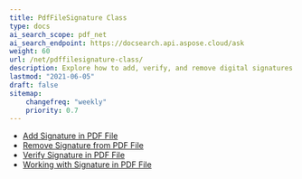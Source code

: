 ```yaml
---
title: PdfFileSignature Class
type: docs
ai_search_scope: pdf_net
ai_search_endpoint: https://docsearch.api.aspose.cloud/ask
weight: 60
url: /net/pdffilesignature-class/
description: Explore how to add, verify, and remove digital signatures from PDF documents in .NET using the PDFFileSignature class with Aspose.PDF.
lastmod: "2021-06-05"
draft: false
sitemap:
    changefreq: "weekly"
    priority: 0.7
---
```


- [Add Signature in PDF File](/pdf/net/add-signature-in-pdf/)
- [Remove Signature from PDF File](/pdf/net/remove-signature-from-pdf/)
- [Verify Signature in PDF File](/pdf/net/verify-signature-in-pdf/)
- [Working with Signature in PDF File](/pdf/net/add-signature-in-pdf/)
